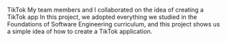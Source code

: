 TikTok
My team members and I collaborated on the idea of ​​creating a TikTok app
In this project, we adopted everything we studied in the Foundations of Software Engineering curriculum, and this project shows us a simple idea of ​​how to create a TikTok application.
